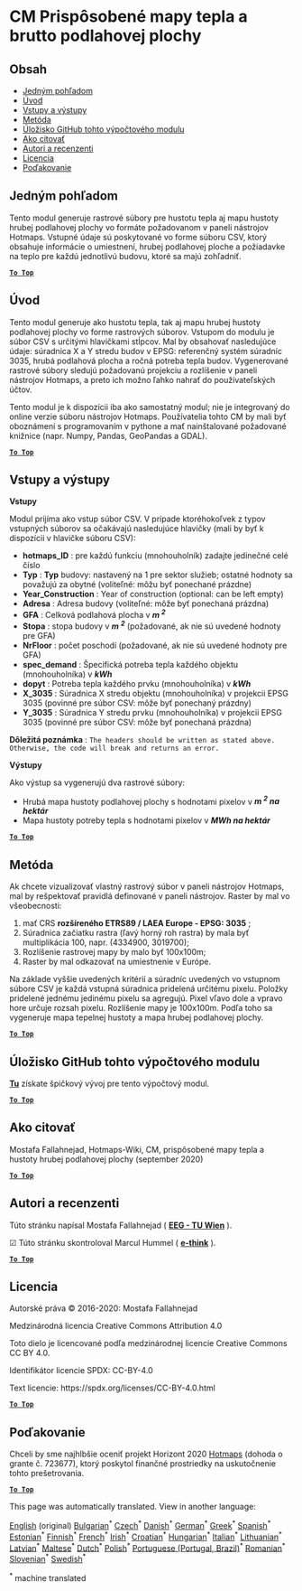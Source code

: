 <h1><a class="anchor" id="cm-customized-heat-and-gross-floor-area-density-maps" href="#cm-customized-heat-and-gross-floor-area-density-maps"><i class="fa fa-link"></i></a>CM Prispôsobené mapy tepla a brutto podlahovej plochy</h1><h2><a class="anchor" id="table-of-contents" href="#table-of-contents"><i class="fa fa-link"></i></a> Obsah</h2><ul><li> <a href="#in-a-glance">Jedným pohľadom</a></li><li> <a href="#introduction">Úvod</a></li><li> <a href="#inputs-and-outputs">Vstupy a výstupy</a></li><li> <a href="#method">Metóda</a></li><li> <a href="#github-repository-of-this-calculation-module">Úložisko GitHub tohto výpočtového modulu</a></li><li> <a href="#how-to-cite">Ako citovať</a></li><li> <a href="#authors-and-reviewers">Autori a recenzenti</a></li><li> <a href="#license">Licencia</a></li><li> <a href="#acknowledgement">Poďakovanie</a></li></ul><h2><a class="anchor" id="in-a-glance" href="#in-a-glance"><i class="fa fa-link"></i></a> Jedným pohľadom</h2><p> Tento modul generuje rastrové súbory pre hustotu tepla aj mapu hustoty hrubej podlahovej plochy vo formáte požadovanom v paneli nástrojov Hotmaps. Vstupné údaje sú poskytované vo forme súboru CSV, ktorý obsahuje informácie o umiestnení, hrubej podlahovej ploche a požiadavke na teplo pre každú jednotlivú budovu, ktoré sa majú zohľadniť.</p><p> <a href="#table-of-contents"><strong><code>To Top</code></strong></a></p><h2><a class="anchor" id="introduction" href="#introduction"><i class="fa fa-link"></i></a> Úvod</h2><p> Tento modul generuje ako hustotu tepla, tak aj mapu hrubej hustoty podlahovej plochy vo forme rastrových súborov. Vstupom do modulu je súbor CSV s určitými hlavičkami stĺpcov. Mal by obsahovať nasledujúce údaje: súradnica X a Y stredu budov v EPSG: referenčný systém súradníc 3035, hrubá podlahová plocha a ročná potreba tepla budov. Vygenerované rastrové súbory sledujú požadovanú projekciu a rozlíšenie v paneli nástrojov Hotmaps, a preto ich možno ľahko nahrať do používateľských účtov.</p><p> Tento modul je k dispozícii iba ako samostatný modul; nie je integrovaný do online verzie súboru nástrojov Hotmaps. Používatelia tohto CM by mali byť oboznámení s programovaním v pythone a mať nainštalované požadované knižnice (napr. Numpy, Pandas, GeoPandas a GDAL).</p><p> <a href="#table-of-contents"><strong><code>To Top</code></strong></a></p><h2><a class="anchor" id="inputs-and-outputs" href="#inputs-and-outputs"><i class="fa fa-link"></i></a> Vstupy a výstupy</h2><p> <strong>Vstupy</strong></p><p> Modul prijíma ako vstup súbor CSV. V prípade ktoréhokoľvek z typov vstupných súborov sa očakávajú nasledujúce hlavičky (mali by byť k dispozícii v hlavičke súboru CSV):</p><ul><li> <strong>hotmaps_ID</strong> : pre každú funkciu (mnohouholník) zadajte jedinečné celé číslo</li><li> <strong>Typ</strong> : <strong>Typ</strong> budovy: nastavený na 1 pre sektor služieb; ostatné hodnoty sa považujú za obytné (voliteľné: môžu byť ponechané prázdne)</li><li> <strong>Year_Construction</strong> : Year of construction (optional: can be left empty)</li><li> <strong>Adresa</strong> : Adresa budovy (voliteľné: môže byť ponechaná prázdna)</li><li> <strong>GFA</strong> : Celková podlahová plocha v <strong><em>m <sup>2</sup></em></strong></li><li> <strong>Stopa</strong> : stopa budovy v <strong><em>m <sup>2</sup></em></strong> (požadované, ak nie sú uvedené hodnoty pre GFA)</li><li> <strong>NrFloor</strong> : počet poschodí (požadované, ak nie sú uvedené hodnoty pre GFA)</li><li> <strong>spec_demand</strong> : Špecifická potreba tepla každého objektu (mnohouholníka) v <strong><em>kWh</em></strong></li><li> <strong>dopyt</strong> : Potreba tepla každého prvku (mnohouholníka) v <strong><em>kWh</em></strong></li><li> <strong>X_3035</strong> : Súradnica X stredu objektu (mnohouholníka) v projekcii EPSG 3035 (povinné pre súbor CSV: môže byť ponechaný prázdny)</li><li> <strong>Y_3035</strong> : Súradnica Y stredu prvku (mnohouholníka) v projekcii EPSG 3035 (povinné pre súbor CSV: môže byť ponechaná prázdna)</li></ul><p> <strong>Dôležitá poznámka</strong> : <code>The headers should be written as stated above. Otherwise, the code will break and returns an error.</code></p><p> <strong>Výstupy</strong></p><p> Ako výstup sa vygenerujú dva rastrové súbory:</p><ul><li> Hrubá mapa hustoty podlahovej plochy s hodnotami pixelov v <strong><em>m <sup>2</sup> na hektár</em></strong></li><li> Mapa hustoty potreby tepla s hodnotami pixelov v <strong><em>MWh na hektár</em></strong></li></ul><p> <a href="#table-of-contents"><strong><code>To Top</code></strong></a></p><h2><a class="anchor" id="method" href="#method"><i class="fa fa-link"></i></a> Metóda</h2><p> Ak chcete vizualizovať vlastný rastrový súbor v paneli nástrojov Hotmaps, mal by rešpektovať pravidlá definované v paneli nástrojov. Raster by mal vo všeobecnosti:</p><ol><li> mať CRS <strong>rozšíreného ETRS89 / LAEA Europe - EPSG: 3035</strong> ;</li><li> Súradnica začiatku rastra (ľavý horný roh rastra) by mala byť multiplikácia 100, napr. (4334900, 3019700);</li><li> Rozlíšenie rastrovej mapy by malo byť 100x100m;</li><li> Raster by mal odkazovať na umiestnenie v Európe.</li></ol><p> Na základe vyššie uvedených kritérií a súradníc uvedených vo vstupnom súbore CSV je každá vstupná súradnica pridelená určitému pixelu. Položky pridelené jednému jedinému pixelu sa agregujú. Pixel vľavo dole a vpravo hore určuje rozsah pixelu. Rozlíšenie mapy je 100x100m. Podľa toho sa vygeneruje mapa tepelnej hustoty a mapa hrubej podlahovej plochy.</p><p> <a href="#table-of-contents"><strong><code>To Top</code></strong></a></p><h2><a class="anchor" id="github-repository-of-this-calculation-module" href="#github-repository-of-this-calculation-module"><i class="fa fa-link"></i></a> Úložisko GitHub tohto výpočtového modulu</h2><p> <strong><a href="https://github.com/HotMaps/customized_h_fa_dm">Tu</a></strong> získate špičkový vývoj pre tento výpočtový modul.</p><p> <a href="#table-of-contents"><strong><code>To Top</code></strong></a></p><h2><a class="anchor" id="how-to-cite" href="#how-to-cite"><i class="fa fa-link"></i></a> Ako citovať</h2><p> Mostafa Fallahnejad, Hotmaps-Wiki, CM, prispôsobené mapy tepla a hustoty hrubej podlahovej plochy (september 2020)</p><p> <a href="#table-of-contents"><strong><code>To Top</code></strong></a></p><h2><a class="anchor" id="authors-and-reviewers" href="#authors-and-reviewers"><i class="fa fa-link"></i></a> Autori a recenzenti</h2><p> Túto stránku napísal Mostafa Fallahnejad ( <strong><a href="https://eeg.tuwien.ac.at/">EEG - TU Wien</a></strong> ).</p><p> ☑ Túto stránku skontroloval Marcul Hummel ( <strong><a href="https://e-think.ac.at">e-think</a></strong> ).</p><p> <a href="#table-of-contents"><strong><code>To Top</code></strong></a></p><h2><a class="anchor" id="license" href="#license"><i class="fa fa-link"></i></a> Licencia</h2><p> Autorské práva © 2016-2020: Mostafa Fallahnejad</p><p> Medzinárodná licencia Creative Commons Attribution 4.0</p><p> Toto dielo je licencované podľa medzinárodnej licencie Creative Commons CC BY 4.0.</p><p> Identifikátor licencie SPDX: CC-BY-4.0</p><p> Text licencie: https://spdx.org/licenses/CC-BY-4.0.html</p><p> <a href="#table-of-contents"><strong><code>To Top</code></strong></a></p><h2><a class="anchor" id="acknowledgement" href="#acknowledgement"><i class="fa fa-link"></i></a> Poďakovanie</h2><p> Chceli by sme najhlbšie oceniť projekt Horizont 2020 <a href="https://www.hotmaps-project.eu">Hotmaps</a> (dohoda o grante č. 723677), ktorý poskytol finančné prostriedky na uskutočnenie tohto prešetrovania.</p><p> <a href="#table-of-contents"><strong><code>To Top</code></strong></a></p>
<!--- THIS IS A SUPER UNIQUE IDENTIFIER -->

This page was automatically translated. View in another language:

[English](../en/CM-Customized-heat-and-floor-area-density-maps) (original) [Bulgarian](../bg/CM-Customized-heat-and-floor-area-density-maps)<sup>\*</sup> [Czech](../cs/CM-Customized-heat-and-floor-area-density-maps)<sup>\*</sup> [Danish](../da/CM-Customized-heat-and-floor-area-density-maps)<sup>\*</sup> [German](../de/CM-Customized-heat-and-floor-area-density-maps)<sup>\*</sup> [Greek](../el/CM-Customized-heat-and-floor-area-density-maps)<sup>\*</sup> [Spanish](../es/CM-Customized-heat-and-floor-area-density-maps)<sup>\*</sup> [Estonian](../et/CM-Customized-heat-and-floor-area-density-maps)<sup>\*</sup> [Finnish](../fi/CM-Customized-heat-and-floor-area-density-maps)<sup>\*</sup> [French](../fr/CM-Customized-heat-and-floor-area-density-maps)<sup>\*</sup> [Irish](../ga/CM-Customized-heat-and-floor-area-density-maps)<sup>\*</sup> [Croatian](../hr/CM-Customized-heat-and-floor-area-density-maps)<sup>\*</sup> [Hungarian](../hu/CM-Customized-heat-and-floor-area-density-maps)<sup>\*</sup> [Italian](../it/CM-Customized-heat-and-floor-area-density-maps)<sup>\*</sup> [Lithuanian](../lt/CM-Customized-heat-and-floor-area-density-maps)<sup>\*</sup> [Latvian](../lv/CM-Customized-heat-and-floor-area-density-maps)<sup>\*</sup> [Maltese](../mt/CM-Customized-heat-and-floor-area-density-maps)<sup>\*</sup> [Dutch](../nl/CM-Customized-heat-and-floor-area-density-maps)<sup>\*</sup> [Polish](../pl/CM-Customized-heat-and-floor-area-density-maps)<sup>\*</sup> [Portuguese (Portugal, Brazil)](../pt/CM-Customized-heat-and-floor-area-density-maps)<sup>\*</sup> [Romanian](../ro/CM-Customized-heat-and-floor-area-density-maps)<sup>\*</sup>  [Slovenian](../sl/CM-Customized-heat-and-floor-area-density-maps)<sup>\*</sup> [Swedish](../sv/CM-Customized-heat-and-floor-area-density-maps)<sup>\*</sup> 

<sup>\*</sup> machine translated
